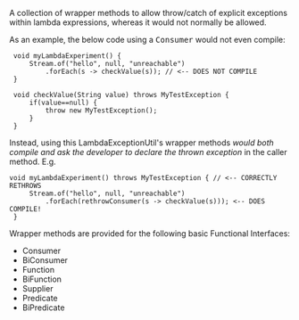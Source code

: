 A collection of wrapper methods to allow throw/catch of explicit exceptions
within lambda expressions, whereas it would not normally be allowed.

As an example, the below code using a <tt>Consumer</tt> would not even compile:

     void myLambdaExperiment() {
         Stream.of("hello", null, "unreachable")
             .forEach(s -> checkValue(s)); // <-- DOES NOT COMPILE
     }

     void checkValue(String value) throws MyTestException {
         if(value==null) {
             throw new MyTestException();
         }
     }

Instead, using this LambdaExceptionUtil's wrapper methods *would both compile and
ask the developer to declare the thrown exception* in the caller method.
E.g.

    void myLambdaExperiment() throws MyTestException { // <-- CORRECTLY RETHROWS
         Stream.of("hello", null, "unreachable")
             .forEach(rethrowConsumer(s -> checkValue(s))); <-- DOES COMPILE!
     }

Wrapper methods are provided for the following basic Functional Interfaces:
* Consumer
* BiConsumer  
* Function    
* BiFunction  
* Supplier    
* Predicate   
* BiPredicate 
